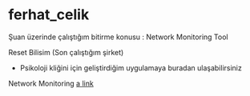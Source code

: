 # ferhat_celik
Şuan üzerinde çalıştığım bitirme konusu : Network Monitoring Tool

Reset Bilisim (Son çalıştığım şirket)
- Psikoloji kliğini için geliştirdiğim uygulamaya buradan ulaşabilirsiniz 

Network Monitoring 
[a link](https://github.com/celikferhat/ferhat_celik/tree/master/Network%20Monitoring)
